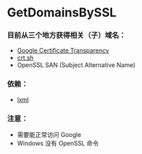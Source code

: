 # GetDomainsBySSL

### 目前从三个地方获得相关（子）域名：

- [Google Certificate Transparency](https://www.google.com/transparencyreport/https/ct/)
- [crt.sh](https://crt.sh)
- OpenSSL SAN (Subject Alternative Name)

### 依赖：

- [lxml](https://pypi.python.org/pypi/lxml/2.3/)

### 注意：

- 需要能正常访问 Google
- Windows 没有 OpenSSL 命令
